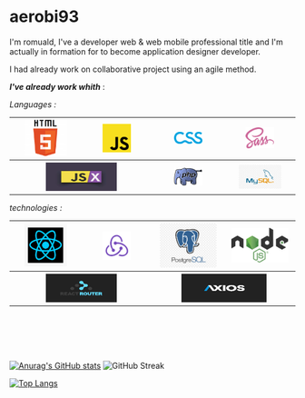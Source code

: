 # aerobi93
I'm romuald, I've a developer web & web mobile professional title and I'm actually in formation for to become application designer developer.

I had already work on collaborative project using an agile method.

*__I've already work  whith__* : 

*Languages :* 


<table width=100" align="center">
  <tr>
    <th width='150'>
       <img src="img/html.png" alt="html" width="75">
    </th>
    <th width="150">
       <img src="img/js.png" alt="js" width="50">
    </th>
        <th width='150'>
       <img src="img/css-logo.jpg" alt='css' width="50">
    </th>
     </th>
        <th width='150'>
       <img src="img/sass.png" alt='sass logo' width="50">
    </th>
  </tr>
  <tr>
    <th colspan="2" align="center">
      <img src="img/jsx.jpeg" alt="jsx" width="125" height="50" >
    </td>
   </th>
    <th width='150'>
       <img src="img/phplogo.png" alt='php' width="50">
    </th>
     <th width='150'>
       <img src="img/mysql.jpg" alt='php' width="75">
    </th>
  </tr>
</table>

                                                     
                                                     
                                                     
*technologies :*

<table width=100" align="center">
  <tr>
    <th width='150'>
       <img src="img/react.jpg" alt="react" width="75">
    </th>
    <th width="150">
       <img src="img/redux.png" alt="redux" width="50">
    </th>
        <th width='150'>
       <img src="img/postgress.jpg" alt='postgress' width="100">
    </th>
     </th>
        <th width='150'>
       <img src="img/node.png" alt='node' width="100">
    </th>
  </tr>
  <tr>
    <th colspan="2" align="center">
      <img src="img/router.png" alt="jsx" width="125" height="50" >
    </td>
   </th>
    <th width='300' colspan="2">
       <img src="img/axios-logo.png" alt='php' width="150" height="50">
    
  </tr>
</table>                                                    
                                                     
<br/> 
<br/>
<br/> 
<br/>                                                

[![Anurag's GitHub stats](https://github-readme-stats.vercel.app/api?username=aerobi93&theme=tokyonight&include_all_commits=true&show_icons=true&count_private)](https://github.com/aerobi93/github-readme-stats)
![GitHub Streak](https://github-readme-streak-stats.herokuapp.com/?user=aerobi93&theme=tokyonight&include_all_commits=true&show_icons=true&count_private&border_radius=25px)

 [![Top Langs](https://github-readme-stats.vercel.app/api/top-langs/?username=aerobi93&theme=tokyonight&include_all_commits=true&show_icons=true&count_private&layout=compact)](https://github.com/aerobi93/github-readme-stats)       
                                                     
